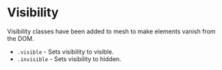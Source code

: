 # Visibility
Visibility classes have been added to mesh to make elements vanish from the DOM.

- ```.visible``` - Sets visibility to visible.
- ```.invisible``` - Sets visibility to hidden.